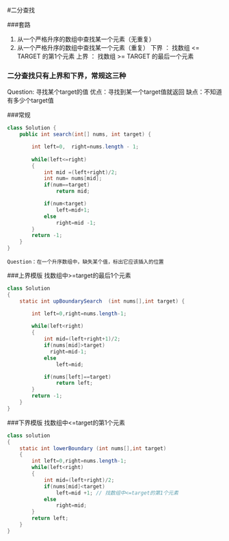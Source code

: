 
#二分查找

###套路
 1. 从一个严格升序的数组中查找某一个元素（无重复）
 2. 从一个严格升序的数组中查找某一个元素（重复）
    下界 ： 找数组 <= TARGET 的第1个元素
    上界 ： 找数组 >= TARGET 的最后一个元素

### 二分查找只有上界和下界，常规这三种


Question: 寻找某个target的值
                    优点：寻找到某一个target值就返回
                    缺点：不知道有多少个target值

###常规
```java
class Solution {
    public int search(int[] nums, int target) {

        int left=0,  right=nums.length - 1;
        
        while(left<=right)
        {
            int mid =(left+right)/2;
            int num= nums[mid];
            if(num==target)
                return mid;

            if(num<target)
                left=mid+1;
            else
                right=mid -1;
        }
        return -1;
    }
}
```

    Question：在一个升序数组中，缺失某个值，标出它应该插入的位置
###上界模版
        找数组中>=target的最后1个元素
        
```java
class Solution
{
    static int upBoundarySearch  (int nums[],int target) {

        int left=0,right=nums.length-1;
        
        while(left<right)
        {
            int mid=(left+right+1)/2;
            if(nums[mid]>target)
              right=mid-1;
            else
                left=mid;

            if(nums[left]==target)
                return left;
        }
        return -1;
    }
}
```

###下界模版
            找数组中<=target的第1个元素
```java
class solution
{
    static int lowerBoundary (int nums[],int target)
    {
        int left=0,right=nums.length-1;
        while(left<right)
        {
            int mid=(left+right)/2;
            if(nums[mid]<target)
                left=mid +1; // 找数组中<=target的第1个元素
            else 
                right=mid;
        }
        return left;
    }
}

```